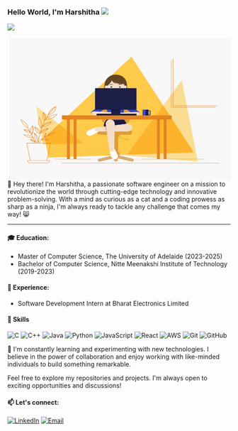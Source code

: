 ### Hello World, I'm Harshitha <img src="https://media.giphy.com/media/hvRJCLFzcasrR4ia7z/giphy.gif" width="25px">

![](https://visitor-badge.glitch.me/badge?page_id=harshithap2000-harshithap2000)

 <img align="right" alt="GIF" src="https://github.com/harshithap2000/harshithap2000/blob/main/code.gif" width="500" height="320" />

👋 Hey there! I'm Harshitha, a passionate software engineer on a mission to revolutionize the world through cutting-edge technology and innovative problem-solving. With a mind as curious as a cat and a coding prowess as sharp as a ninja, I'm always ready to tackle any challenge that comes my way! 😸

---

#### 🎓 Education:
- Master of Computer Science, The University of Adelaide (2023-2025)
- Bachelor of Computer Science, Nitte Meenakshi Institute of Technology (2019-2023)

#### 💼 Experience:
- Software Development Intern at Bharat Electronics Limited

#### 🔧 Skills 
![C](https://img.shields.io/badge/-C-A8B9CC?logo=c&logoColor=white)
![C++](https://img.shields.io/badge/-C++-00599C?logo=c%2B%2B&logoColor=white)
![Java](https://img.shields.io/badge/-Java-007396?logo=java&logoColor=white)
![Python](https://img.shields.io/badge/-Python-3776AB?logo=python&logoColor=white)
![JavaScript](https://img.shields.io/badge/-JavaScript-F7DF1E?logo=javascript&logoColor=black)
![React](https://img.shields.io/badge/-React-61DAFB?logo=react&logoColor=black)
![AWS](https://img.shields.io/badge/-AWS-232F3E?logo=amazon-aws&logoColor=white)
![Git](https://img.shields.io/badge/-Git-F05032?logo=git&logoColor=white)
![GitHub](https://img.shields.io/badge/-GitHub-181717?logo=github&logoColor=white)

🌱 I'm constantly learning and experimenting with new technologies. I believe in the power of collaboration and enjoy working with like-minded individuals to build something remarkable.

Feel free to explore my repositories and projects. I'm always open to exciting opportunities and discussions!

#### 📫 Let's connect:
[![LinkedIn](https://img.shields.io/badge/-LinkedIn-0077B5?logo=linkedin&logoColor=white)](https://linkedin.com/in/harshitha-p22/)
[![Email](https://img.shields.io/badge/-Email-D14836?logo=gmail&logoColor=white)](mailto:harshitha.prakash22@gmail.com)

